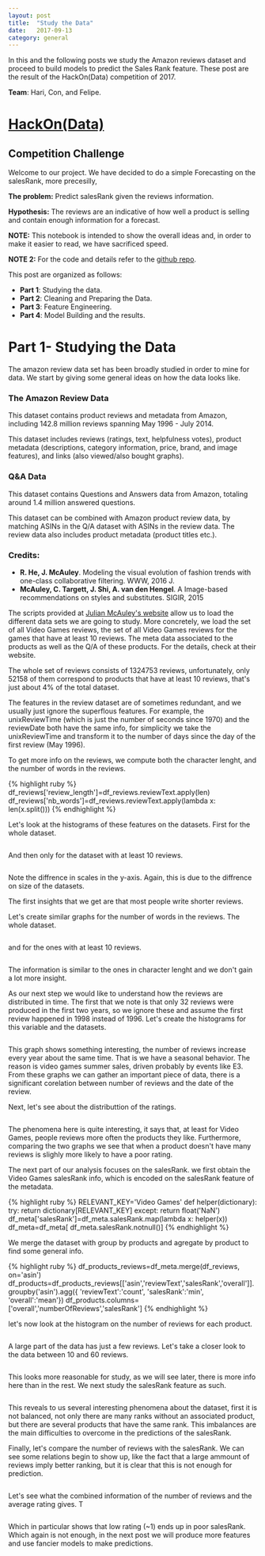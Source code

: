 ```yaml
---
layout: post
title:  "Study the Data"
date:   2017-09-13
category: general
---
```


In this and the following posts we study the Amazon reviews dataset and proceed to build models to predict the Sales Rank feature. These post are the result of the HackOn(Data) competition of 2017. 

**Team**: Hari, Con, and Felipe.

# [HackOn(Data)](https://hackondata.com/2017/index.html#home)

## Competition Challenge

Welcome to our project. We have decided to do a simple Forecasting on the salesRank, more precesilly, 

**The problem:** Predict salesRank given the reviews information. 

**Hypothesis:** The reviews are an indicative of how well a product is selling and contain enough information for a forecast.

**NOTE:** This notebook is intended to show the overall ideas and, in order to make it easier to read, we have sacrificed speed. 

**NOTE 2:** For the code and details refer to the [github repo](https://github.com/Scy1505/hackon_data).

This post are organized as follows:

- **Part 1**: Studying the data.
- **Part 2**: Cleaning and Preparing the Data. 
- **Part 3**: Feature Engineering.
- **Part 4**: Model Building and the results.


# Part 1- Studying the Data

The amazon review data set has been broadly studied in order to mine for data. We start by giving some general ideas on how the data looks like. 

### **The Amazon Review Data**

This dataset contains product reviews and metadata from Amazon, including 142.8 million reviews spanning May 1996 - July 2014.

This dataset includes reviews (ratings, text, helpfulness votes), product metadata (descriptions, category information, price, brand, and image features), and links (also viewed/also bought graphs).

### **Q&A Data**

This dataset contains Questions and Answers data from Amazon, totaling around 1.4 million answered questions.

This dataset can be combined with Amazon product review data, by matching ASINs in the Q/A dataset with ASINs in the review data. The review data also includes product metadata (product titles etc.).

### **Credits:**

-  **R. He, J. McAuley**. Modeling the visual evolution of fashion trends with one-class collaborative filtering. WWW, 2016 J. 
- **McAuley, C. Targett, J. Shi, A. van den Hengel**. A Image-based recommendations on styles and substitutes. SIGIR, 2015

The scripts provided at [Julian McAuley's website](http://jmcauley.ucsd.edu/data/amazon/) allow us to load the different data sets we are going to study. More concretely, we load the set of all Video Games reviews, the set of all Video Games reviews for the games that have at least 10 reviews. The meta data associated to the products as well as the Q/A of these products. For the details, check at their website. 

The whole set of reviews consists of 1324753 reviews, unfortunately, only 52158 of them correspond to products that have at least 10 reviews, that's just about 4% of the total dataset. 

The features in the review dataset are of sometimes redundant, and we usually just ignore the superflous features. For example, the unixReviewTime (which is just the number of seconds since 1970) and the reviewDate both have the same info, for simplicity we take the unixReviewTime and transform it to the number of days since the day of the first review (May 1996).


To get more info on the reviews, we compute both the character lenght, and the number of words in the reviews. 

{% highlight ruby %}
df_reviews['review_length']=df_reviews.reviewText.apply(len)
df_reviews['nb_words']=df_reviews.reviewText.apply(lambda x: len(x.split()))
{% endhighlight %}

Let's look at the histograms of these features on the datasets. First for the whole dataset.


<center>
<img src="{{ '/assets/img/Study_the_data_files/Study_the_data_14_0.png' | prepend: site.baseurl }}" alt=""> 
</center>

And then only for the dataset with at least 10 reviews. 

<center>
<img src="{{ '/assets/img/Study_the_data_files/Study_the_data_15_0.png' | prepend: site.baseurl }}" alt=""> 
</center>

Note the diffrence in scales in the y-axis. Again, this is due to the diffrence on size of the datasets.

The first insights that we get are that most people write shorter reviews. 

Let's create similar graphs for the number of words in the reviews. The whole dataset. 


<center>
<img src="{{ '/assets/img/Study_the_data_files/Study_the_data_16_0.png' | prepend: site.baseurl }}" alt=""> 
</center>

and for the ones with at least 10 reviews. 

<center>
<img src="{{ '/assets/img/Study_the_data_files/Study_the_data_17_0.png' | prepend: site.baseurl }}" alt=""> 
</center>

The information is similar to the ones in character lenght and we don't gain a lot more insight. 

As our next step we would like to understand how the reviews are distributed in time. The first that we note is that only 32 reviews were produced in the first two years, so we ignore these and assume the first review happened in 1998 instead of 1996. Let's create the histograms for this variable and the datasets.



<center>
<img src="{{ '/assets/img/Study_the_data_files/Study_the_data_24_0.png' | prepend: site.baseurl }}" alt=""> 
</center>



<center>
<img src="{{ '/assets/img/Study_the_data_files/Study_the_data_25_0.png' | prepend: site.baseurl }}" alt=""> 
</center>




This graph shows something interesting, the number of reviews increase every year about the same time. That is we have a seasonal behavior. The reason is video games summer sales, driven probably by events like E3. From these graphs we can gather an important piece of data, there is a significant corelation between number of reviews and the date of the review.


Next, let's see about the distributtion of the ratings.


<center>
<img src="{{ '/assets/img/Study_the_data_files/Study_the_data_27_0.png' | prepend: site.baseurl }}" alt=""> 
</center>


<center>
<img src="{{ '/assets/img/Study_the_data_files/Study_the_data_28_0.png' | prepend: site.baseurl }}" alt=""> 
</center>


The phenomena here is quite interesting, it says that, at least for Video Games, people reviews more often the products they like. Furthermore, comparing the two graphs we see that when a product doesn't have many reviews is slighly more likely to have a poor rating.

 The next part of our analysis focuses on the salesRank. we first obtain the Video Games salesRank info, which is encoded on the salesRank feature of the metadata.


{% highlight ruby %}
RELEVANT_KEY='Video Games'
def helper(dictionary):
    try:
        return dictionary[RELEVANT_KEY]
    except:
        return float('NaN')
df_meta['salesRank']=df_meta.salesRank.map(lambda x: helper(x))
df_meta=df_meta[ df_meta.salesRank.notnull()]
{% endhighlight %}

We merge the dataset with group by products and agregate by product to find some general info.


{% highlight ruby %}
df_products_reviews=df_meta.merge(df_reviews, on='asin')
df_products=df_products_reviews[['asin','reviewText','salesRank','overall']].groupby('asin').agg({
    'reviewText':'count',
    'salesRank':'min',
    'overall':'mean'})
df_products.columns=['overall','numberOfReviews','salesRank']
{% endhighlight %}

let's now look at the histogram on the number of reviews for each product.

<center>
<img src="{{ '/assets/img/Study_the_data_files/Study_the_data_36_0.png' | prepend: site.baseurl }}" alt=""> 
</center>


A large part of the data has just a few reviews. Let's take a closer look to the data between 10 and 60 reviews.


<center>
<img src="{{ '/assets/img/Study_the_data_files/Study_the_data_38_0.png' | prepend: site.baseurl }}" alt=""> 
</center>


This looks more reasonable for study, as we will see later, there is more info here than in the rest. We next study the salesRank feature as such.


<center>
<img src="{{ '/assets/img/Study_the_data_files/Study_the_data_39_1.png' | prepend: site.baseurl }}" alt=""> 
</center>

<center>
<img src="{{ '/assets/img/Study_the_data_files/Study_the_data_39_2.png' | prepend: site.baseurl }}" alt=""> 
</center>

This reveals to us several interesting phenomena about the dataset, first it is not balanced, not only there are many ranks without an associated product, but there are several products that have the same rank. This imbalances are the main difficulties to overcome in the predictions of the salesRank.


Finally, let's compare the number of reviews with the salesRank. We can see some relations begin to show up, like the fact that a large ammount of reviews imply better ranking, but it is clear that this is not enough for prediction. 

<center>
<img src="{{ '/assets/img/Study_the_data_files/Study_the_data_40_0.png' | prepend: site.baseurl }}" alt=""> 
</center>

Let's see what the combined information of the number of reviews and the average rating gives. T


<center>
<img src="{{ '/assets/img/Study_the_data_files/Study_the_data_44_0.png' | prepend: site.baseurl }}" alt=""> 
</center>


Which in particular shows that low rating (~1) ends up in poor salesRank. Which again is not enough, in the next post we will produce more features and use fancier models to make predictions.